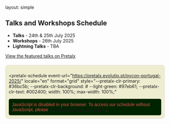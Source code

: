 layout: simple

## Talks and Workshops Schedule

- **Talks** - 24th & 25th July 2025
- **Workshops** - 26th July 2025
- **Lightning Talks** - TBA

[//]: # "<!-- - [**Sprints**](/information/sprints/) - June 8th-9th -->"
[//]: #
[//]: # "The conference will take place from 9AM to 6PM."
[//]: #
[//]: #
[//]: #
[//]: #

<a href="https://pretalx.evolutio.pt/pycon-portugal-2025/featured/" target="_blank">View the featured talks on Pretalx</a>

<div id="pretalx-widget-container" style="margin-top: 20px;">
  <script
    type="text/javascript"
    src="https://pretalx.evolutio.pt/djangocon-europe-2025/schedule/widget/v2.en.js"
  ></script>

<pretalx-schedule
event-url="https://pretalx.evolutio.pt/pycon-portugal-2025/"
locale="en"
format="grid"
style="--pretalx-clr-primary: #36bc5b; --pretalx-clr-background: # --light-green: #97eb61; --pretalx-clr-text: #002400; width: 100%; max-width: 100%;"

>   </pretalx-schedule>

  <noscript>
    <div class="pretalx-widget">
      <div class="pretalx-widget-info-message">
        JavaScript is disabled in your browser. To access our schedule without
        JavaScript, please
        <a href="https://pretalx.evolutio.pt/pycon-portugal-2025/schedule/" target="_blank">View the schedule on Pretalx</a>.
      </div>
    </div>
  </noscript>
</div>
<style>
  #pretalx-widget-container {
    width: 100%;
    max-width: 100%;
    overflow-x: auto;
    padding: 10px;
    box-sizing: border-box;
    border: 1px solid #ddd;
    border-radius: 8px;
    background-color: #EFEDD0;
}
.pretalx-widget {
    font-family: Arial, sans-serif;
    color: #333;
}
.pretalx-widget-info-message {
    background-color: #002400;
    color: #d9534f;
    padding: 10px;
    border-radius: 5px;
    margin-top: 10px;
}
@media (max-width: 768px) {
    #pretalx-widget-container {
        padding: 5px;
    }
    .pretalx-schedule {
        font-size: 14px;
    }
}

</style>

<br>

   <!-- <hr class="blue-line"> -->

<br>
<br>
<br>
<br>

